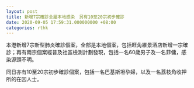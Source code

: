 ```yaml
---
layout: post
title: 新增7宗確診全屬本地感染　另有10至20宗初步確診
date: 2020-09-05 17:59:31.000000000 +08:00
categories: rthk
---
```


本港新增7宗新型肺炎確診個案，全部是本地個案，包括旺角維景酒店新增一宗確診；再有兩宗個案經普及社區檢測計劃發現，包括一名60歲男子及一名菲傭，感染源頭不明。

同日亦有10至20宗初步確診個案，包括一名巴基斯坦孕婦，以及一名荔枝角收押所的在囚人士。
